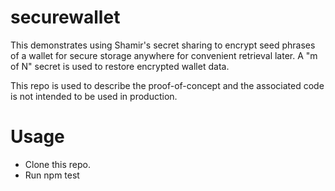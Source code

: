 # securewallet

This demonstrates using Shamir's secret sharing to encrypt seed phrases of a wallet
for secure storage anywhere for convenient retrieval later. A "m of N" secret
is used to restore encrypted wallet data.

This repo is used to describe the proof-of-concept and the associated code is not
intended to be used in production.

# Usage

- Clone this repo.
- Run npm test
